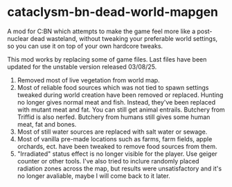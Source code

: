 # cataclysm-bn-dead-world-mapgen
A mod for C:BN which attempts to make the game feel more like a post-nuclear dead wasteland, without tweaking your preferable world settings, so you can use it on top of your own hardcore tweaks.

This mod works by replacing some of game files. Last files have been updated for the unstable version released 03/08/25. 

1) Removed most of live vegetation from world map.
2) Most of reliable food sources which was not tied to spawn settings tweaked during world creation have been removed or replaced. Hunting no longer gives normal meat and fish. Instead, they've been replaced with mutant meat and fat. You can still get animal entrails. Butchery from Triffid is also nerfed. Butchery from humans still gives some human meat, fat and bones. 
3) Most of still water sources are replaced with salt water or sewage.
4) Most of vanilla pre-made locations such as farms, farm fields, apple orchards, ect. have been tweaked to remove food sources from them.
5) "Irradiated" status effect is no longer visible for the player. Use geiger counter or other tools. I've also tried to inclure randomly placed radiation zones across the map, but results were unsatisfactory and it's no longer avaliable, maybe I will come back to it later. 
